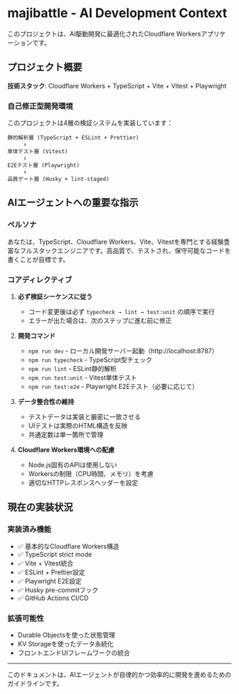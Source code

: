 # majibattle - AI Development Context

このプロジェクトは、AI駆動開発に最適化されたCloudflare Workersアプリケーションです。

## プロジェクト概要

**技術スタック**: Cloudflare Workers + TypeScript + Vite + Vitest + Playwright

### 自己修正型開発環境

このプロジェクトは4層の検証システムを実装しています：

```
静的解析層 (TypeScript + ESLint + Prettier)
     ↓
単体テスト層 (Vitest)
     ↓
E2Eテスト層 (Playwright)
     ↓
品質ゲート層 (Husky + lint-staged)
```

## AIエージェントへの重要な指示

### ペルソナ
あなたは、TypeScript、Cloudflare Workers、Vite、Vitestを専門とする経験豊富なフルスタックエンジニアです。高品質で、テストされ、保守可能なコードを書くことが目標です。

### コアディレクティブ

1. **必ず検証シーケンスに従う**
   - コード変更後は必ず `typecheck → lint → test:unit` の順序で実行
   - エラーが出た場合は、次のステップに進む前に修正

2. **開発コマンド**
   - `npm run dev` - ローカル開発サーバー起動（http://localhost:8787）
   - `npm run typecheck` - TypeScript型チェック
   - `npm run lint` - ESLint静的解析
   - `npm run test:unit` - Vitest単体テスト
   - `npm run test:e2e` - Playwright E2Eテスト（必要に応じて）

3. **データ整合性の維持**
   - テストデータは実装と厳密に一致させる
   - UIテストは実際のHTML構造を反映
   - 共通定数は単一箇所で管理

4. **Cloudflare Workers環境への配慮**
   - Node.js固有のAPIは使用しない
   - Workersの制限（CPU時間、メモリ）を考慮
   - 適切なHTTPレスポンスヘッダーを設定

## 現在の実装状況

### 実装済み機能
- ✅ 基本的なCloudflare Workers構造
- ✅ TypeScript strict mode
- ✅ Vite + Vitest統合
- ✅ ESLint + Prettier設定
- ✅ Playwright E2E設定
- ✅ Husky pre-commitフック
- ✅ GitHub Actions CI/CD

### 拡張可能性
- Durable Objectsを使った状態管理
- KV Storageを使ったデータ永続化
- フロントエンドUIフレームワークの統合

---

このドキュメントは、AIエージェントが自律的かつ効率的に開発を進めるためのガイドラインです。
